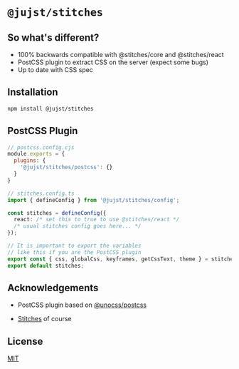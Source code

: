 # `@jujst/stitches`

## So what's different?

* 100% backwards compatible with @stitches/core and @stitches/react
* PostCSS plugin to extract CSS on the server (expect some bugs)
* Up to date with CSS spec

## Installation

```sh
npm install @jujst/stitches
```

## PostCSS Plugin

```js
// postcss.config.cjs
module.exports = {
  plugins: {
    '@jujst/stitches/postcss': {}
  }
}
```

```ts
// stitches.config.ts
import { defineConfig } from '@jujst/stitches/config';

const stitches = defineConfig({
  react: /* set this to true to use @stitches/react */
  /* usual stitches config goes here... */
});

// It is important to export the variables 
// like this if you are the PostCSS plugin
export const { css, globalCss, keyframes, getCssText, theme } = stitches;
export default stitches;
```

## Acknowledgements

* PostCSS plugin based on [@unocss/postcss](https://www.npmjs.com/package/@unocss/postcss)

* [Stitches](https://www.npmjs.com/package/@stitches/core) of course

## License

[MIT](https://github.com/jujitsustudio/stitches/blob/main/LICENSE)